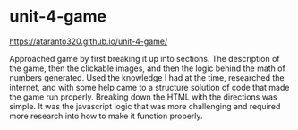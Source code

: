 # unit-4-game

https://ataranto320.github.io/unit-4-game/

Approached game by first breaking it up into sections. The description of the game, then the clickable images, and then the logic behind the math of numbers generated. Used the knowledge I had at the time, researched the internet, and with some help came to a structure solution of code that made the game run properly. Breaking down the HTML with the directions was simple. It was the javascript logic that was more challenging and required more research into how to make it function properly. 
